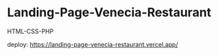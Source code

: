 # Landing-Page-Venecia-Restaurant
HTML-CSS-PHP

deploy: https://landing-page-venecia-restaurant.vercel.app/